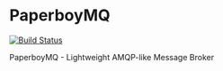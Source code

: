 # PaperboyMQ

[![Build Status](https://travis-ci.org/canni/paperboymq.svg?branch=master)](https://travis-ci.org/canni/paperboymq)

PaperboyMQ - Lightweight AMQP-like Message Broker
